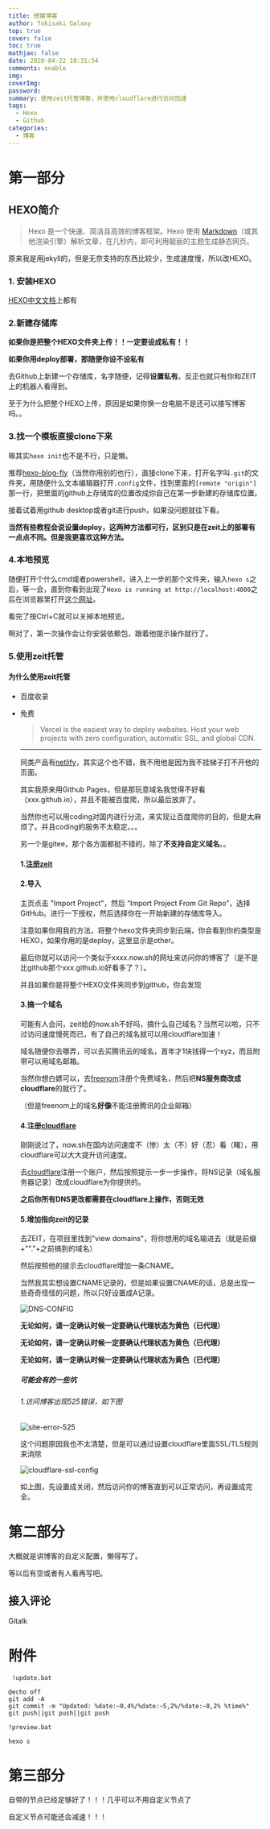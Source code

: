 ```yaml
---
title: 搭建博客
author: Tokisaki Galaxy
top: true
cover: false
toc: true
mathjax: false
date: 2020-04-22 18:31:54
comments: enable
img:
coverImg:
password:
summary: 使用zeit托管博客，并使用cloudflare进行访问加速
tags:
  - Hexo
  - Github
categories:
  - 博客
---
```


# 第一部分

## HEXO简介

> Hexo 是一个快速、简洁且高效的博客框架。Hexo 使用 [Markdown](http://daringfireball.net/projects/markdown/)（或其他渲染引擎）解析文章，在几秒内，即可利用靓丽的主题生成静态网页。

原来我是用jekyll的，但是无奈支持的东西比较少，生成速度慢，所以改HEXO。

### 1. 安装HEXO

[HEXO中文文档](https://hexo.io/zh-cn/docs/index.html)上都有



### 2.新建存储库

**如果你是把整个HEXO文件夹上传！！一定要设成私有！！**

**如果你用deploy部署，那随便你设不设私有**

 去Github上新建一个存储库，名字随便，记得**设置私有**。反正也就只有你和ZEIT上的机器人看得到。

至于为什么把整个HEXO上传，原因是如果你换一台电脑不是还可以接写博客吗。。



### 3.找一个模板直接clone下来

嘛其实`hexo init`也不是不行，只是懒。

推荐[hexo-blog-fly](https://github.com/shw2018/hexo-blog-fly.git)（当然你用别的也行），直接clone下来，打开名字叫`.git`的文件夹，用随便什么文本编辑器打开`.config`文件，找到里面的`[remote "origin"]`那一行，把里面的github上存储库的位置改成你自己在第一步新建的存储库位置。

接着试着用github desktop或者git进行push，如果没问题就往下看。

**当然有些教程会说设置deploy，这两种方法都可行，区别只是在zeit上的部署有一点点不同。但是我更喜欢这种方法。**



### 4.本地预览

随便打开个什么cmd或者powershell，进入上一步的那个文件夹，输入`hexo s`之后，等一会，直到你看到出现了`Hexo is running at http://localhost:4000`之后在浏览器里打开[这个网址](http://localhost:4000/)。

看完了按Ctrl+C就可以关掉本地预览。

啊对了，第一次操作会让你安装依赖包，跟着他提示操作就行了。



### 5.使用zeit托管

#### 为什么使用zeit托管

- 百度收录

- 免费

  > Vercel is the easiest way to deploy websites. Host your web projects with zero configuration, automatic SSL, and global CDN.

  ---

  同类产品有[netlify](https://app.netlify.com/)，其实这个也不错，我不用他是因为我不挂梯子打不开他的页面。

  其实我原来用Github Pages，但是那玩意域名我觉得不好看（xxx.github.io），并且不能被百度爬，所以最后放弃了。

  当然你也可以用coding对国内进行分流，来实现让百度爬你的目的，但是太麻烦了。并且coding的服务不太稳定。。。

  另一个是gitee，那个各方面都挺不错的，除了**不支持自定义域名**。。

  

  #### 1.[注册zeit](https://zeit.co/login)

  #### 2.导入

  主页点击 "Import Project"，然后 “Import Project From Git Repo”，选择 GitHub。进行一下授权，然后选择你在一开始新建的存储库导入。

  注意如果你用我的方法，将整个hexo文件夹同步到云端，你会看到你的类型是HEXO，如果你用的是deploy，这里显示是other。

  最后你就可以访问一个类似于xxxx.now.sh的网址来访问你的博客了（是不是比github那个xxx.github.io好看多了？）。

  并且如果你是将整个HEXO文件夹同步到github，你会发现

  #### 3.搞一个域名

  可能有人会问，zeit给的now.sh不好吗，搞什么自己域名？当然可以啦，只不过访问速度慢死而已，有了自己的域名就可以用cloudflare加速！

  域名随便你去哪弄，可以去买腾讯云的域名，首年才1块钱得一个xyz，而且附带可以用域名邮箱。

  当然你想白嫖可以，去[freenom](https://www.freenom.com/zh/index.html?lang=zh)注册个免费域名，然后把**NS服务商改成cloudflare**的就行了。

  （但是freenom上的域名**好像**不能注册腾讯的企业邮箱）

  #### 4.注册[cloudflare](https://www.cloudflare.com/)

  刚刚说过了，now.sh在国内访问速度不（惨）太（不）好（忍）看（睹），用cloudflare可以大大提升访问速度。

  去[cloudflare](https://www.cloudflare.com/)注册一个账户，然后按照提示一步一步操作，将NS记录（域名服务器记录）改成cloudflare为你提供的。

  **之后你所有DNS更改都需要在cloudflare上操作，否则无效**

  #### 5.增加指向zeit的记录

  去ZEIT，在项目里找到"view domains"，将你想用的域名输进去（就是前缀+""."+之前搞到的域名）

  然后按照他的提示去cloudflare增加一条CNAME。

  当然我其实想设置CNAME记录的，但是如果设置CNAME的话，总是出现一些奇奇怪怪的问题，所以只好设置成A记录。

  ![DNS-CONFIG](https://s1.ax1x.com/2020/04/22/JUuG1H.png)

  **无论如何，请一定确认时候一定要确认代理状态为黄色（已代理）**

  **无论如何，请一定确认时候一定要确认代理状态为黄色（已代理）**

  **无论如何，请一定确认时候一定要确认代理状态为黄色（已代理）**

  ##### 可能会有的一些坑

  ###### 1.访问博客出现525错误，如下图

  ![site-error-525](https://i.loli.net/2020/04/22/y7upcTkeHxlNJPw.png)

  这个问题原因我也不太清楚，但是可以通过设置cloudflare里面SSL/TLS规则来消除

  ![cloudflare-ssl-config](https://s1.ax1x.com/2020/04/22/JUu2Bq.png)

  如上图，先设置成关闭，然后访问你的博客直到可以正常访问，再设置成完全。

# 第二部分

大概就是讲博客的自定义配置，懒得写了。

等以后有空或者有人看再写吧。

## 接入评论

Gitalk

# 附件

` !update.bat`

```
@echo off
git add -A
git commit -m "Updated: %date:~0,4%/%date:~5,2%/%date:~8,2% %time%"
git push||git push||git push
```



`!preview.bat`

```
hexo s
```



# 第三部分

自带的节点已经足够好了！！！几乎可以不用自定义节点了

自定义节点可能还会减速！！！